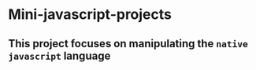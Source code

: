 # Mini-javascript-projects
## This project focuses on manipulating the `native javascript` language
